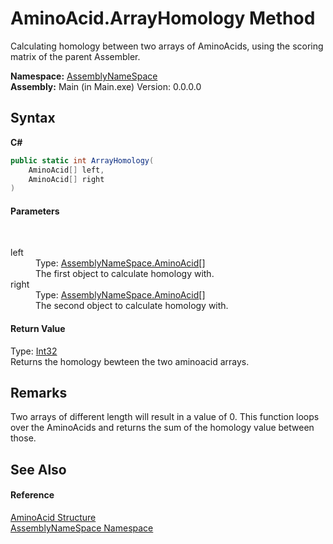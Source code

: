 # AminoAcid.ArrayHomology Method 
 

Calculating homology between two arrays of AminoAcids, using the scoring matrix of the parent Assembler.

**Namespace:**&nbsp;<a href="6bcc80ef-5cfd-db5f-1eb2-7297d1c16397">AssemblyNameSpace</a><br />**Assembly:**&nbsp;Main (in Main.exe) Version: 0.0.0.0

## Syntax

**C#**<br />
``` C#
public static int ArrayHomology(
	AminoAcid[] left,
	AminoAcid[] right
)
```


#### Parameters
&nbsp;<dl><dt>left</dt><dd>Type: <a href="906567b4-adec-2d74-6183-8174a5b7ae4d">AssemblyNameSpace.AminoAcid</a>[]<br />The first object to calculate homology with.</dd><dt>right</dt><dd>Type: <a href="906567b4-adec-2d74-6183-8174a5b7ae4d">AssemblyNameSpace.AminoAcid</a>[]<br />The second object to calculate homology with.</dd></dl>

#### Return Value
Type: <a href="http://msdn2.microsoft.com/en-us/library/td2s409d" target="_blank">Int32</a><br />Returns the homology bewteen the two aminoacid arrays.

## Remarks
Two arrays of different length will result in a value of 0. This function loops over the AminoAcids and returns the sum of the homology value between those.

## See Also


#### Reference
<a href="906567b4-adec-2d74-6183-8174a5b7ae4d">AminoAcid Structure</a><br /><a href="6bcc80ef-5cfd-db5f-1eb2-7297d1c16397">AssemblyNameSpace Namespace</a><br />
